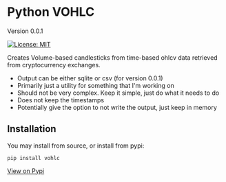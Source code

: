 # Python VOHLC

Version 0.0.1

[![License: MIT](https://img.shields.io/badge/License-MIT-yellow.svg)](https://opensource.org/licenses/MIT)

Creates Volume-based candlesticks from time-based ohlcv data retrieved from cryptocurrency exchanges.

- Output can be either sqlite or csv (for version 0.0.1)
- Primarily just a utility for something that I'm working on
- Should not be very complex. Keep it simple, just do what it needs to do
- Does not keep the timestamps
- Potentially give the option to not write the output, just keep in memory

## Installation

You may install from source, or install from pypi:

```shell
pip install vohlc
```

[View on Pypi](https://pypi.org/project/vohlc/)